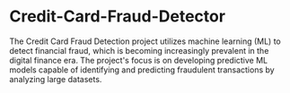 # Credit-Card-Fraud-Detector
The Credit Card Fraud Detection project utilizes machine learning (ML) to detect financial fraud, which is becoming increasingly prevalent in the digital finance era. The project's focus is on developing predictive ML models capable of identifying and predicting fraudulent transactions by analyzing large datasets.
